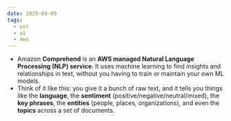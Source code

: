 ```yaml
---
date: 2025-09-09
tags:
  - ust
  - ai
  - aws
---
```


- Amazon **Comprehend** is an **AWS managed Natural Language Processing (NLP) service**. It uses machine learning to find insights and relationships in text, without you having to train or maintain your own ML models.
- Think of it like this: you give it a bunch of raw text, and it tells you things like the **language**, the **sentiment** (positive/negative/neutral/mixed), the **key phrases**, the **entities** (people, places, organizations), and even the **topics** across a set of documents.


